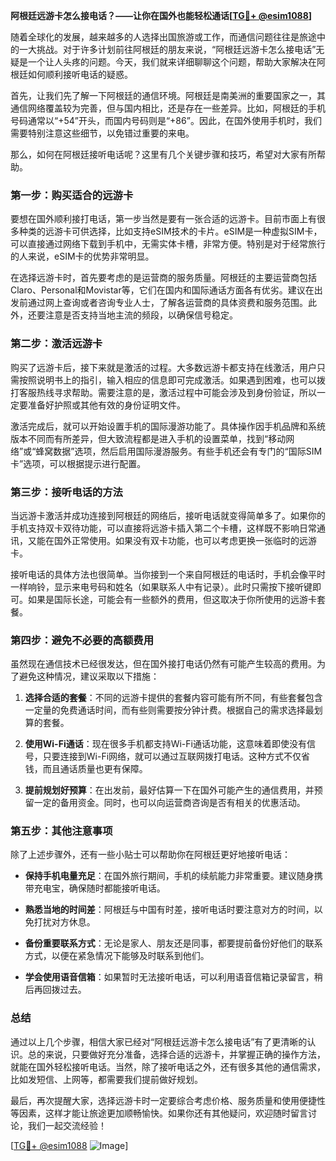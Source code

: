 **阿根廷远游卡怎么接电话？——让你在国外也能轻松通话[[TG💪+ @esim1088](https://t.me/s/esim1088)]**

随着全球化的发展，越来越多的人选择出国旅游或工作，而通信问题往往是旅途中的一大挑战。对于许多计划前往阿根廷的朋友来说，“阿根廷远游卡怎么接电话”无疑是一个让人头疼的问题。今天，我们就来详细聊聊这个问题，帮助大家解决在阿根廷如何顺利接听电话的疑惑。

首先，让我们先了解一下阿根廷的通信环境。阿根廷是南美洲的重要国家之一，其通信网络覆盖较为完善，但与国内相比，还是存在一些差异。比如，阿根廷的手机号码通常以“+54”开头，而国内号码则是“+86”。因此，在国外使用手机时，我们需要特别注意这些细节，以免错过重要的来电。

那么，如何在阿根廷接听电话呢？这里有几个关键步骤和技巧，希望对大家有所帮助。

### **第一步：购买适合的远游卡**
要想在国外顺利接打电话，第一步当然是要有一张合适的远游卡。目前市面上有很多种类的远游卡可供选择，比如支持eSIM技术的卡片。eSIM是一种虚拟SIM卡，可以直接通过网络下载到手机中，无需实体卡槽，非常方便。特别是对于经常旅行的人来说，eSIM卡的优势非常明显。

在选择远游卡时，首先要考虑的是运营商的服务质量。阿根廷的主要运营商包括Claro、Personal和Movistar等，它们在国内和国际通话方面各有优劣。建议在出发前通过网上查询或者咨询专业人士，了解各运营商的具体资费和服务范围。此外，还要注意是否支持当地主流的频段，以确保信号稳定。

### **第二步：激活远游卡**
购买了远游卡后，接下来就是激活的过程。大多数远游卡都支持在线激活，用户只需按照说明书上的指引，输入相应的信息即可完成激活。如果遇到困难，也可以拨打客服热线寻求帮助。需要注意的是，激活过程中可能会涉及到身份验证，所以一定要准备好护照或其他有效的身份证明文件。

激活完成后，就可以开始设置手机的国际漫游功能了。具体操作因手机品牌和系统版本不同而有所差异，但大致流程都是进入手机的设置菜单，找到“移动网络”或“蜂窝数据”选项，然后启用国际漫游服务。有些手机还会有专门的“国际SIM卡”选项，可以根据提示进行配置。

### **第三步：接听电话的方法**
当远游卡激活并成功连接到阿根廷的网络后，接听电话就变得简单多了。如果你的手机支持双卡双待功能，可以直接将远游卡插入第二个卡槽，这样既不影响日常通讯，又能在国外正常使用。如果没有双卡功能，也可以考虑更换一张临时的远游卡。

接听电话的具体方法也很简单。当你接到一个来自阿根廷的电话时，手机会像平时一样响铃，显示来电号码和姓名（如果联系人中有记录）。此时只需按下接听键即可。如果是国际长途，可能会有一些额外的费用，但这取决于你所使用的远游卡套餐。

### **第四步：避免不必要的高额费用**
虽然现在通信技术已经很发达，但在国外接打电话仍然有可能产生较高的费用。为了避免这种情况，建议采取以下措施：

1. **选择合适的套餐**：不同的远游卡提供的套餐内容可能有所不同，有些套餐包含一定量的免费通话时间，而有些则需要按分钟计费。根据自己的需求选择最划算的套餐。
   
2. **使用Wi-Fi通话**：现在很多手机都支持Wi-Fi通话功能，这意味着即使没有信号，只要连接到Wi-Fi网络，就可以通过互联网拨打电话。这种方式不仅省钱，而且通话质量也更有保障。

3. **提前规划好预算**：在出发前，最好估算一下在国外可能产生的通信费用，并预留一定的备用资金。同时，也可以向运营商咨询是否有相关的优惠活动。

### **第五步：其他注意事项**
除了上述步骤外，还有一些小贴士可以帮助你在阿根廷更好地接听电话：

- **保持手机电量充足**：在国外旅行期间，手机的续航能力非常重要。建议随身携带充电宝，确保随时都能接听电话。
  
- **熟悉当地的时间差**：阿根廷与中国有时差，接听电话时要注意对方的时间，以免打扰对方休息。

- **备份重要联系方式**：无论是家人、朋友还是同事，都要提前备份好他们的联系方式，以便在紧急情况下能够及时联系到他们。

- **学会使用语音信箱**：如果暂时无法接听电话，可以利用语音信箱记录留言，稍后再回拨过去。

### **总结**
通过以上几个步骤，相信大家已经对“阿根廷远游卡怎么接电话”有了更清晰的认识。总的来说，只要做好充分准备，选择合适的远游卡，并掌握正确的操作方法，就能在国外轻松接听电话。当然，除了接听电话之外，还有很多其他的通信需求，比如发短信、上网等，都需要我们提前做好规划。

最后，再次提醒大家，选择远游卡时一定要综合考虑价格、服务质量和使用便捷性等因素，这样才能让旅途更加顺畅愉快。如果你还有其他疑问，欢迎随时留言讨论，我们一起交流经验！

[[TG💪+ @esim1088](https://t.me/s/esim1088) ![Image](https://i.postimg.cc/4NQfJmqS/Snipaste-2025-05-13-00-14-12.png)]